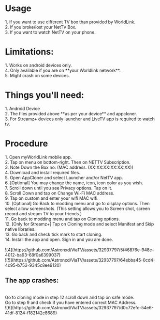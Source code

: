 <H1>Usage</H1>
1. If you want to use different TV box than provided by WorldLink.</br>
2. If you broke/lost your NetTV Box.</br>
3. If you want to watch NetTV on your phone.</br>

<H1>Limitations:</H1>
1. Works on android devices only.</br>
4. Only available if you are on **your Worldlink network**.</br>
5. Might crash on some devices.</br>

<H1>Things you'll need:</H1>
1. Android Device</br>
2. The files provided above **as per your device** and appcloner.</br>
3. For Streamz+ devices only launcher and LiveTV app is required to watch tv.</br>

<H1>Procedure</H1>
1. Open myWorldLink mobile app.</br>
2. Tap on menu on bottom-right. Then on NETTV Subscription.</br>
3. Note Down the Box no: (MAC address. (XX:XX:XX:XX:XX:XX))</br>
4. Download and install required files.</br>
5. Open AppCloner and select Launcher and/or NetTV app.</br>
6. [Optional] You may change the name, icon, icon color as you wish.</br>
7. Scroll down until you see Privacy options. Tap on it.</br>
8. Scroll Down and tap on Change Wi-Fi MAC address.</br>
9. Tap on custom and enter your wifi MAC wifi.</br>
10. [Optional] Go Back to modding menu and go to display options. Then select allow screenshots. (This setting allows you to Screen shot, screen record and stream TV to your friends.)</br>
11. Go back to modding menu and tap on Cloning options.</br>
12. [Only for Streamz+] Tap on Cloning mode and select Manifest and Skip native libraries.</br>
13. Go back and check tick mark to start cloning.</br>
14. Install the app and open. Sign in and you are done.</br>
</br>
![4](https://github.com/Astronxd/ViaTV/assets/32937797/5f46876e-948c-4012-ba93-68f0a6399037)</br>
![5](https://github.com/Astronxd/ViaTV/assets/32937797/64ebba45-0cd4-4c95-b753-9345c8ee9120)</br>


<H2> The app crashes:</H2> </br>
Go to cloning mode in step 12 scroll down and tap on safe mode.  </br>
Go to step 9 and check if you have entered correct MAC Address.  </br>
![6](https://github.com/Astronxd/ViaTV/assets/32937797/d0c72efc-54e6-41df-8124-f182142c8689)

